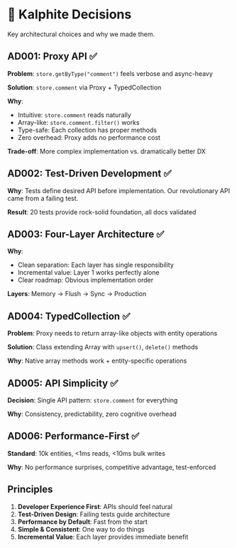 # 🧠 Kalphite Decisions

Key architectural choices and why we made them.

## AD001: Proxy API ✅

**Problem**: `store.getByType("comment")` feels verbose and async-heavy

**Solution**: `store.comment` via Proxy + TypedCollection

**Why**:

- Intuitive: `store.comment` reads naturally
- Array-like: `store.comment.filter()` works
- Type-safe: Each collection has proper methods
- Zero overhead: Proxy adds no performance cost

**Trade-off**: More complex implementation vs. dramatically better DX

## AD002: Test-Driven Development ✅

**Why**: Tests define desired API before implementation. Our revolutionary API came from a failing test.

**Result**: 20 tests provide rock-solid foundation, all docs validated

## AD003: Four-Layer Architecture ✅

**Why**:

- Clean separation: Each layer has single responsibility
- Incremental value: Layer 1 works perfectly alone
- Clear roadmap: Obvious implementation order

**Layers**: Memory → Flush → Sync → Production

## AD004: TypedCollection ✅

**Problem**: Proxy needs to return array-like objects with entity operations

**Solution**: Class extending Array with `upsert()`, `delete()` methods

**Why**: Native array methods work + entity-specific operations

## AD005: API Simplicity ✅

**Decision**: Single API pattern: `store.comment` for everything

**Why**: Consistency, predictability, zero cognitive overhead

## AD006: Performance-First ✅

**Standard**: 10k entities, <1ms reads, <10ms bulk writes

**Why**: No performance surprises, competitive advantage, test-enforced

## Principles

1. **Developer Experience First**: APIs should feel natural
2. **Test-Driven Design**: Failing tests guide architecture
3. **Performance by Default**: Fast from the start
4. **Simple & Consistent**: One way to do things
5. **Incremental Value**: Each layer provides immediate benefit
